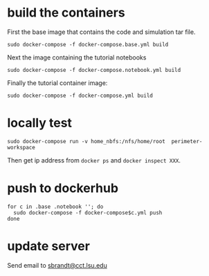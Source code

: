 # build the containers

First the base image that contains the code and simulation tar file.

```
sudo docker-compose -f docker-compose.base.yml build
```

Next the image containing the tutorial notebooks

```
sudo docker-compose -f docker-compose.notebook.yml build
```

Finally the tutorial container image:

```
sudo docker-compose -f docker-compose.yml build
```

# locally test

```
sudo docker-compose run -v home_nbfs:/nfs/home/root  perimeter-workspace
```

Then get ip address from `docker ps` and `docker inspect XXX`.

# push to dockerhub

```
for c in .base .notebook ''; do
  sudo docker-compose -f docker-compose$c.yml push
done
```

# update server

Send email to sbrandt@cct.lsu.edu
